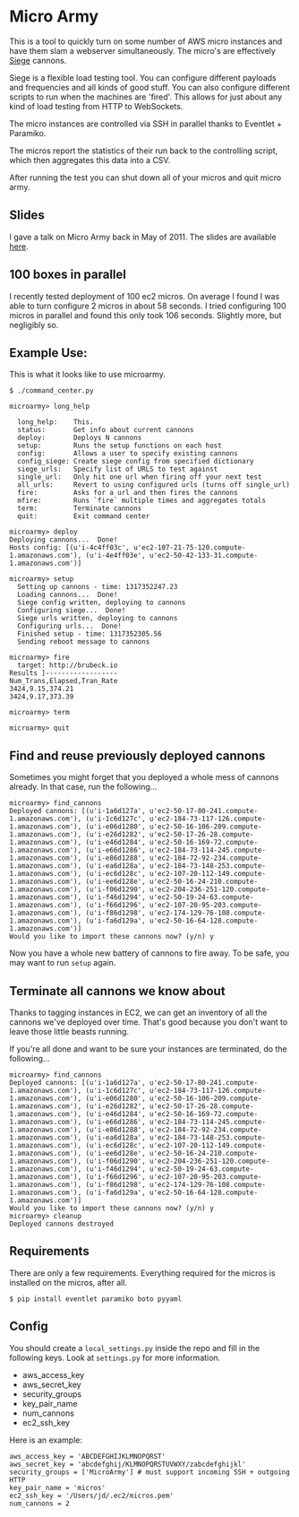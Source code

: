# Micro Army

This is a tool to quickly turn on some number of AWS micro instances and have
them slam a webserver simultaneously. The micro's are effectively
[Siege](http://www.joedog.org/index/siege-home) cannons.

Siege is a flexible load testing tool. You can configure different payloads and
frequencies and all kinds of good stuff. You can also configure different
scripts to run when the machines are 'fired'. This allows for just about any
kind of load testing from HTTP to WebSockets.

The micro instances are controlled via SSH in parallel thanks to Eventlet +
Paramiko.

The micros report the statistics of their run back to the controlling script,
which then aggregates this data into a CSV.

After running the test you can shut down all of your micros and quit micro army.


## Slides

I gave a talk on Micro Army back in May of 2011. The slides are available
[here](http://j2labs.tumblr.com/post/5823446661/micro-army-slides-from-my-talk).


## 100 boxes in parallel

I recently tested deployment of 100 ec2 micros.  On average I found I was able
to turn configure 2 micros in about 58 seconds.  I tried configuring 100 micros
in parallel and found this only took 106 seconds.  Slightly more, but negligibly
so.


## Example Use:

This is what it looks like to use microarmy.

    $ ./command_center.py

    microarmy> long_help

      long_help:    This.
      status:       Get info about current cannons
      deploy:       Deploys N cannons
      setup:        Runs the setup functions on each host
      config:       Allows a user to specify existing cannons
      config_siege: Create siege config from specified dictionary
      siege_urls:   Specify list of URLS to test against
      single_url:   Only hit one url when firing off your next test
      all_urls:     Revert to using configured urls (turns off single_url)
      fire:         Asks for a url and then fires the cannons
      mfire:        Runs `fire` multiple times and aggregates totals
      term:         Terminate cannons
      quit:         Exit command center

    microarmy> deploy
    Deploying cannons...  Done!
    Hosts config: [(u'i-4c4ff03c', u'ec2-107-21-75-120.compute-1.amazonaws.com'), (u'i-4e4ff03e', u'ec2-50-42-133-31.compute-1.amazonaws.com')]

    microarmy> setup
      Setting up cannons - time: 1317352247.23
      Loading cannons...  Done!
      Siege config written, deploying to cannons
      Configuring siege...  Done!
      Siege urls written, deploying to cannons
      Configuring urls...  Done!
      Finished setup - time: 1317352305.56
      Sending reboot message to cannons

    microarmy> fire
      target: http://brubeck.io
    Results ]------------------
    Num_Trans,Elapsed,Tran_Rate
    3424,9.15,374.21
    3424,9.17,373.39

    microarmy> term

    microarmy> quit

## Find and reuse previously deployed cannons

Sometimes you might forget that you deployed a whole mess of cannons already. In that case, run the following...

    microarmy> find_cannons
    Deployed cannons: [(u'i-1a6d127a', u'ec2-50-17-80-241.compute-1.amazonaws.com'), (u'i-1c6d127c', u'ec2-184-73-117-126.compute-1.amazonaws.com'), (u'i-e06d1280', u'ec2-50-16-106-209.compute-1.amazonaws.com'), (u'i-e26d1282', u'ec2-50-17-26-28.compute-1.amazonaws.com'), (u'i-e46d1284', u'ec2-50-16-169-72.compute-1.amazonaws.com'), (u'i-e66d1286', u'ec2-184-73-114-245.compute-1.amazonaws.com'), (u'i-e86d1288', u'ec2-184-72-92-234.compute-1.amazonaws.com'), (u'i-ea6d128a', u'ec2-184-73-148-253.compute-1.amazonaws.com'), (u'i-ec6d128c', u'ec2-107-20-112-149.compute-1.amazonaws.com'), (u'i-ee6d128e', u'ec2-50-16-24-210.compute-1.amazonaws.com'), (u'i-f06d1290', u'ec2-204-236-251-120.compute-1.amazonaws.com'), (u'i-f46d1294', u'ec2-50-19-24-63.compute-1.amazonaws.com'), (u'i-f66d1296', u'ec2-107-20-95-203.compute-1.amazonaws.com'), (u'i-f86d1298', u'ec2-174-129-76-108.compute-1.amazonaws.com'), (u'i-fa6d129a', u'ec2-50-16-64-128.compute-1.amazonaws.com')]
    Would you like to import these cannons now? (y/n) y

Now you have a whole new battery of cannons to fire away. To be safe, you may want to run `setup` again.

## Terminate all cannons we know about

Thanks to tagging instances in EC2, we can get an inventory of all the cannons we've deployed over time.
That's good because you don't want to leave those little beasts running.

If you're all done and want to be sure your instances are terminated, do the following...

    microarmy> find_cannons
    Deployed cannons: [(u'i-1a6d127a', u'ec2-50-17-80-241.compute-1.amazonaws.com'), (u'i-1c6d127c', u'ec2-184-73-117-126.compute-1.amazonaws.com'), (u'i-e06d1280', u'ec2-50-16-106-209.compute-1.amazonaws.com'), (u'i-e26d1282', u'ec2-50-17-26-28.compute-1.amazonaws.com'), (u'i-e46d1284', u'ec2-50-16-169-72.compute-1.amazonaws.com'), (u'i-e66d1286', u'ec2-184-73-114-245.compute-1.amazonaws.com'), (u'i-e86d1288', u'ec2-184-72-92-234.compute-1.amazonaws.com'), (u'i-ea6d128a', u'ec2-184-73-148-253.compute-1.amazonaws.com'), (u'i-ec6d128c', u'ec2-107-20-112-149.compute-1.amazonaws.com'), (u'i-ee6d128e', u'ec2-50-16-24-210.compute-1.amazonaws.com'), (u'i-f06d1290', u'ec2-204-236-251-120.compute-1.amazonaws.com'), (u'i-f46d1294', u'ec2-50-19-24-63.compute-1.amazonaws.com'), (u'i-f66d1296', u'ec2-107-20-95-203.compute-1.amazonaws.com'), (u'i-f86d1298', u'ec2-174-129-76-108.compute-1.amazonaws.com'), (u'i-fa6d129a', u'ec2-50-16-64-128.compute-1.amazonaws.com')]
    Would you like to import these cannons now? (y/n) y
    microarmy> cleanup
    Deployed cannons destroyed


## Requirements

There are only a few requirements. Everything required for the micros is
installed on the micros, after all.

    $ pip install eventlet paramiko boto pyyaml

## Config

You should create a `local_settings.py` inside the repo and fill in the
following keys. Look at `settings.py` for more information.

* aws_access_key
* aws_secret_key
* security_groups
* key_pair_name
* num_cannons
* ec2_ssh_key

Here is an example:

    aws_access_key = 'ABCDEFGHIJKLMNOPQRST'
    aws_secret_key = 'abcdefghij/KLMNOPQRSTUVWXY/zabcdefghijkl'
    security_groups = ['MicroArmy'] # must support incoming SSH + outgoing HTTP
    key_pair_name = 'micros'
    ec2_ssh_key = '/Users/jd/.ec2/micros.pem'
    num_cannons = 2

